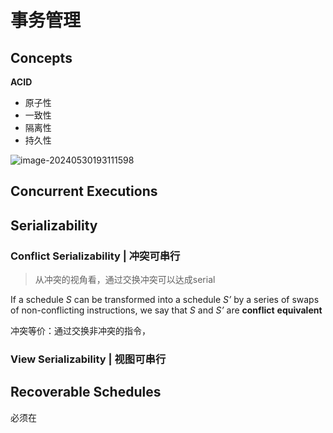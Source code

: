 # 事务管理

## Concepts

**ACID**

- 原子性
- 一致性
- 隔离性
- 持久性

![image-20240530193111598](https://zzh-pic-for-self.oss-cn-hangzhou.aliyuncs.com/img/202405301931187.png)

## Concurrent Executions

## Serializability

### Conflict Serializability | 冲突可串行

> 从冲突的视角看，通过交换冲突可以达成serial

If a schedule *S* can be transformed into a schedule *S’* by a series of swaps of non-conflicting instructions, we say that *S* and *S’* are **conflict** **equivalent**

冲突等价：通过交换非冲突的指令，

### View Serializability | 视图可串行

## **Recoverable Schedules**

必须在
